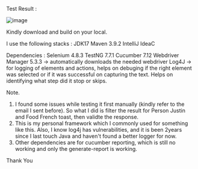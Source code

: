 Test Result :

![image](https://github.com/lloydlions/SociumTest/assets/41092427/f61f6db0-997b-4998-b97e-76b8a1153939)


Kindly download and build on your local.

I use the following stacks : JDK17 Maven 3.9.2 IntelliJ IdeaC

Dependencies :
Selenium 4.8.3
TestNG 7.7.1
Cucumber 7.12
Webdriver Manager 5.3.3 -> automatically downloads the needed webdriver
Log4J -> for logging of elements and actions, helps on debuging if the right element was selected or if it was successful on capturing the text. Helps on identifying what step did it stop or skips.

Note.
1. I found some issues while testing it first manually (kindly refer to the email I sent before). So what I did is filter the result for Person Justin and Food French toast, then validte the response.
2. This is my personal framework which I commonly used for something like this. Also, I know log4j has vulnerabilities, and it is been 2years since I last touch Java and haven't found a better logger for now.
3. Other dependencies are for cucumber reporting, which is still no working and only the generate-report is working.

Thank You
